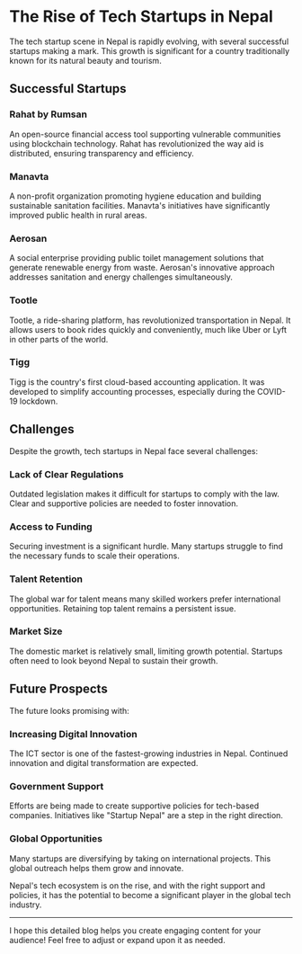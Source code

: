 # **The Rise of Tech Startups in Nepal**

The tech startup scene in Nepal is rapidly evolving, with several successful startups making a mark. This growth is significant for a country traditionally known for its natural beauty and tourism.

## **Successful Startups**

### **Rahat by Rumsan**
An open-source financial access tool supporting vulnerable communities using blockchain technology. Rahat has revolutionized the way aid is distributed, ensuring transparency and efficiency.

### **Manavta**
A non-profit organization promoting hygiene education and building sustainable sanitation facilities. Manavta's initiatives have significantly improved public health in rural areas.

### **Aerosan**
A social enterprise providing public toilet management solutions that generate renewable energy from waste. Aerosan's innovative approach addresses sanitation and energy challenges simultaneously.

### **Tootle**
Tootle, a ride-sharing platform, has revolutionized transportation in Nepal. It allows users to book rides quickly and conveniently, much like Uber or Lyft in other parts of the world.

### **Tigg**
Tigg is the country's first cloud-based accounting application. It was developed to simplify accounting processes, especially during the COVID-19 lockdown.

## **Challenges**

Despite the growth, tech startups in Nepal face several challenges:

### **Lack of Clear Regulations**
Outdated legislation makes it difficult for startups to comply with the law. Clear and supportive policies are needed to foster innovation.

### **Access to Funding**
Securing investment is a significant hurdle. Many startups struggle to find the necessary funds to scale their operations.

### **Talent Retention**
The global war for talent means many skilled workers prefer international opportunities. Retaining top talent remains a persistent issue.

### **Market Size**
The domestic market is relatively small, limiting growth potential. Startups often need to look beyond Nepal to sustain their growth.

## **Future Prospects**

The future looks promising with:

### **Increasing Digital Innovation**
The ICT sector is one of the fastest-growing industries in Nepal. Continued innovation and digital transformation are expected.

### **Government Support**
Efforts are being made to create supportive policies for tech-based companies. Initiatives like "Startup Nepal" are a step in the right direction.

### **Global Opportunities**
Many startups are diversifying by taking on international projects. This global outreach helps them grow and innovate.

Nepal's tech ecosystem is on the rise, and with the right support and policies, it has the potential to become a significant player in the global tech industry.

---

I hope this detailed blog helps you create engaging content for your audience! Feel free to adjust or expand upon it as needed.
